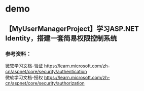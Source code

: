 # demo

## 【MyUserManagerProject】学习ASP.NET Identity，搭建一套简易权限控制系统

### 参考资料：
微软学习文档-验证 https://learn.microsoft.com/zh-cn/aspnet/core/security/authentication  
微软学习文档-授权 https://learn.microsoft.com/zh-cn/aspnet/core/security/authorization  